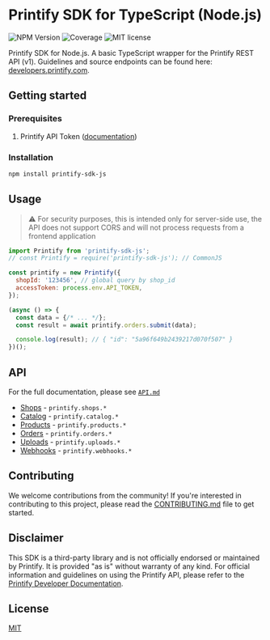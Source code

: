 # Printify SDK for TypeScript (Node.js)

![NPM Version](https://img.shields.io/npm/v/printify-sdk-js) ![Coverage](https://img.shields.io/badge/Coverage-100%25-brightgreen.svg)
![MIT license](https://img.shields.io/badge/License-MIT-blue.svg)

Printify SDK for Node.js. A basic TypeScript wrapper for the Printify REST API (v1). Guidelines and source endpoints can be found here:
[developers.printify.com](https://developers.printify.com).

## Getting started

### Prerequisites

1. Printify API Token ([documentation](https://developers.printify.com))

### Installation

```sh
npm install printify-sdk-js
```

## Usage

> ⚠️ For security purposes, this is intended only for server-side use, the API does not support CORS and will not process requests from a frontend application

```js
import Printify from 'printify-sdk-js';
// const Printify = require('printify-sdk-js'); // CommonJS

const printify = new Printify({
  shopId: '123456', // global query by shop_id
  accessToken: process.env.API_TOKEN,
});

(async () => {
  const data = {/* ... */};
  const result = await printify.orders.submit(data);

  console.log(result); // { "id": "5a96f649b2439217d070f507" }
})();
```

## API

For the full documentation, please see [`API.md`](./docs/API.md)

- [Shops](./docs/API.md#shops) - `printify.shops.*`
- [Catalog](./docs/API.md#catalog) - `printify.catalog.*`
- [Products](./docs/API.md#products) - `printify.products.*`
- [Orders](./docs/API.md#orders) - `printify.orders.*`
- [Uploads](./docs/API.md#uploads) - `printify.uploads.*`
- [Webhooks](./docs/API.md#webhooks) - `printify.webhooks.*`

## Contributing

We welcome contributions from the community! If you're interested in contributing to this project, please read the [CONTRIBUTING.md](./CONTRIBUTING.md) file to get started.

## Disclaimer

This SDK is a third-party library and is not officially endorsed or maintained by Printify. It is provided "as is" without warranty of any kind. For official information and
guidelines on using the Printify API, please refer to the [Printify Developer Documentation](https://developers.printify.com/).

## License

[MIT](./LICENSE)
